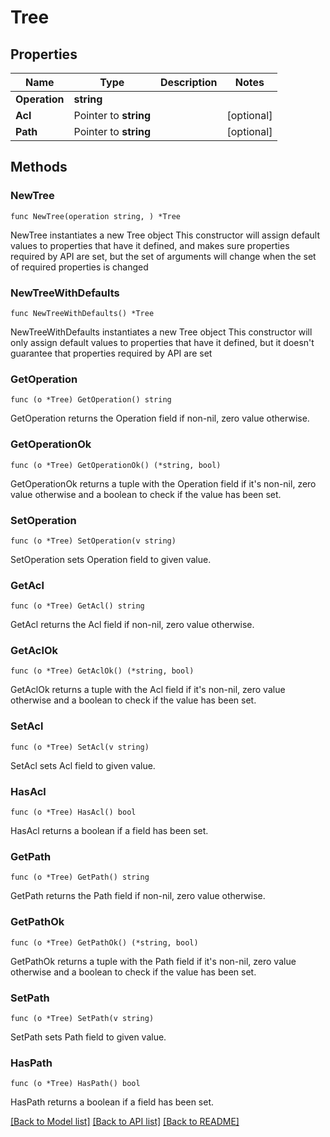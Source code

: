 # Tree

## Properties

Name | Type | Description | Notes
------------ | ------------- | ------------- | -------------
**Operation** | **string** |  | 
**Acl** | Pointer to **string** |  | [optional] 
**Path** | Pointer to **string** |  | [optional] 

## Methods

### NewTree

`func NewTree(operation string, ) *Tree`

NewTree instantiates a new Tree object
This constructor will assign default values to properties that have it defined,
and makes sure properties required by API are set, but the set of arguments
will change when the set of required properties is changed

### NewTreeWithDefaults

`func NewTreeWithDefaults() *Tree`

NewTreeWithDefaults instantiates a new Tree object
This constructor will only assign default values to properties that have it defined,
but it doesn't guarantee that properties required by API are set

### GetOperation

`func (o *Tree) GetOperation() string`

GetOperation returns the Operation field if non-nil, zero value otherwise.

### GetOperationOk

`func (o *Tree) GetOperationOk() (*string, bool)`

GetOperationOk returns a tuple with the Operation field if it's non-nil, zero value otherwise
and a boolean to check if the value has been set.

### SetOperation

`func (o *Tree) SetOperation(v string)`

SetOperation sets Operation field to given value.


### GetAcl

`func (o *Tree) GetAcl() string`

GetAcl returns the Acl field if non-nil, zero value otherwise.

### GetAclOk

`func (o *Tree) GetAclOk() (*string, bool)`

GetAclOk returns a tuple with the Acl field if it's non-nil, zero value otherwise
and a boolean to check if the value has been set.

### SetAcl

`func (o *Tree) SetAcl(v string)`

SetAcl sets Acl field to given value.

### HasAcl

`func (o *Tree) HasAcl() bool`

HasAcl returns a boolean if a field has been set.

### GetPath

`func (o *Tree) GetPath() string`

GetPath returns the Path field if non-nil, zero value otherwise.

### GetPathOk

`func (o *Tree) GetPathOk() (*string, bool)`

GetPathOk returns a tuple with the Path field if it's non-nil, zero value otherwise
and a boolean to check if the value has been set.

### SetPath

`func (o *Tree) SetPath(v string)`

SetPath sets Path field to given value.

### HasPath

`func (o *Tree) HasPath() bool`

HasPath returns a boolean if a field has been set.


[[Back to Model list]](../README.md#documentation-for-models) [[Back to API list]](../README.md#documentation-for-api-endpoints) [[Back to README]](../README.md)


